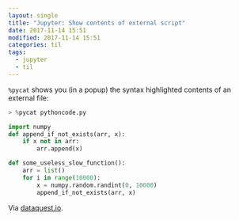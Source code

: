 ```yaml
---
layout: single
title: "Jupyter: Show contents of external script"
date: 2017-11-14 15:51
modified: 2017-11-14 15:51
categories: til
tags:
  - jupyter
  - til
---
```


`%pycat` shows you (in a popup) the syntax highlighted contents of an external file:

```python
> %pycat pythoncode.py

import numpy
def append_if_not_exists(arr, x):
    if x not in arr:
        arr.append(x)

def some_useless_slow_function():
    arr = list()
    for i in range(10000):
        x = numpy.random.randint(0, 10000)
        append_if_not_exists(arr, x)
```

Via [dataquest.io](https://www.dataquest.io/blog/jupyter-notebook-tips-tricks-shortcuts/).

